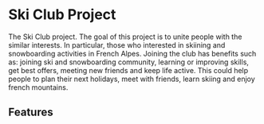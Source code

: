 # Ski Club Project
The Ski Club project. The goal of this project is to unite people with the similar interests. In particular, those who interested in skiining and snowboarding activities in French Alpes.
Joining the club has benefits such as: joining ski and snowboarding community, learning or improving skills, get best offers, meeting new friends and keep life active. This could help people to plan their next holidays, meet with friends, learn skiing and enjoy french mountains.

## Features